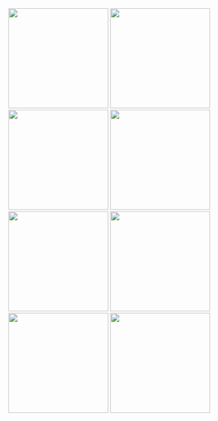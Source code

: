 <img src="https://cdn.jsdelivr.net/gh/devicons/devicon/icons/cplusplus/cplusplus-original.svg" width="200px" height="200px">
<img src="https://cdn.jsdelivr.net/gh/devicons/devicon/icons/rust/rust-plain.svg" width="200px" height="200px">
<img src="https://cdn.jsdelivr.net/gh/devicons/devicon/icons/html5/html5-original.svg" width="200px" height="200px">
<img src="https://cdn.jsdelivr.net/gh/devicons/devicon/icons/javascript/javascript-original.svg" width="200px" height="200px">
<img src="https://cdn.jsdelivr.net/gh/devicons/devicon/icons/css3/css3-original.svg" width="200px" height="200px">
<img src="https://cdn.jsdelivr.net/gh/devicons/devicon/icons/python/python-original.svg" width="200px" height="200px">
<img src="https://cdn.jsdelivr.net/gh/devicons/devicon/icons/react/react-original.svg" width="200px" height="200px">
<img src="https://cdn.jsdelivr.net/gh/devicons/devicon/icons/unrealengine/unrealengine-original.svg" width="200px" height="200px">




